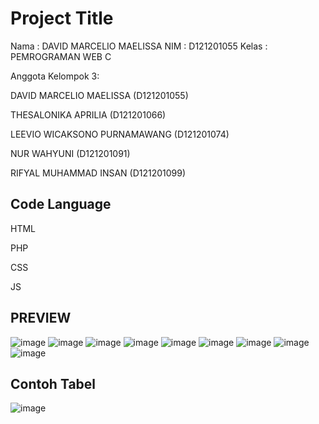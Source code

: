 # Project Title

Nama    : DAVID MARCELIO MAELISSA
NIM     : D121201055
Kelas   : PEMROGRAMAN WEB C

Anggota Kelompok 3:

DAVID MARCELIO MAELISSA         (D121201055)

THESALONIKA APRILIA             (D121201066)

LEEVIO WICAKSONO PURNAMAWANG    (D121201074)

NUR WAHYUNI                     (D121201091)

RIFYAL MUHAMMAD INSAN           (D121201099)

## Code Language

HTML

PHP

CSS

JS

## PREVIEW
![image](https://user-images.githubusercontent.com/112327587/208241927-2a33d693-80da-4e5c-a4a7-fc7bbcc2a84c.png)
![image](https://user-images.githubusercontent.com/112327587/208242001-15efcbe9-5994-4d53-9fd9-a6fe4c5688f8.png)
![image](https://user-images.githubusercontent.com/112327587/208242013-7a09a024-39be-4405-80fd-2464c0c14ee5.png)
![image](https://user-images.githubusercontent.com/112327587/208241979-d3e1d378-44f0-465f-976e-5343191d0792.png)
![image](https://user-images.githubusercontent.com/112327587/208248148-6815ed19-c911-4e24-9202-b7662c375c42.png)
![image](https://user-images.githubusercontent.com/112327587/208248215-dd021802-e869-47d6-bba5-1a00595d5c7e.png)
![image](https://user-images.githubusercontent.com/112327587/208248301-4900c6fd-ddd2-4ca2-8da5-32b4756556bb.png)
![image](https://user-images.githubusercontent.com/112327587/208248249-942ccb28-58f0-46dd-b27e-aefdbeb2636b.png)
![image](https://user-images.githubusercontent.com/112327587/208248275-3acdf7c8-75e3-4048-8867-9fcc035aa429.png)


## Contoh Tabel
![image](https://user-images.githubusercontent.com/112327587/208243653-59edf84a-547d-4e32-a1d9-f82b985112b6.png)
